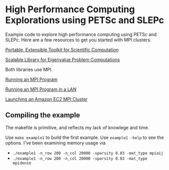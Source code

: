 # High Performance Computing Explorations using PETSc and SLEPc

Example code to explore high performance computing using PETSc and SLEPc. Here are a few resources to get you started with MPI clusters.

[Portable, Extensible Toolkit for Scientific Computation](http://www.mcs.anl.gov/petsc/index.html)

[Scalable Library for Eigenvalue Problem Computations](http://slepc.upv.es/)

Both libraries use MPI.

[Running an MPI Program](http://mpitutorial.com/tutorials/mpi-hello-world/)

[Running an MPI Program in a LAN](http://mpitutorial.com/tutorials/running-an-mpi-cluster-within-a-lan/)

[Launching an Amazon EC2 MPI Cluster](http://mpitutorial.com/tutorials/launching-an-amazon-ec2-mpi-cluster/)

## Compiling the example

The makefile is primitive, and reflects my lack of knowlege and time.

Use ```make example1``` to build the first example. Use ```example1 -help``` to see the options. I've been examining memory usage via

- ```./example1 -n_row 200 -n_col 20000 -sparsity 0.03 -mat_type mpiaij```
- ```./example1 -n_row 200 -n_col 20000 -sparsity 0.03 -mat_type mpidense```
